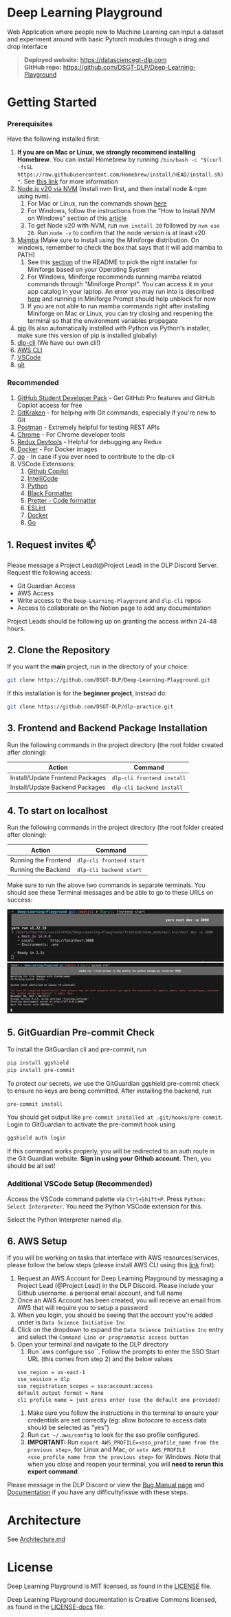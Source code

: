 # Deep Learning Playground

Web Application where people new to Machine Learning can input a dataset and experiment around with basic Pytorch modules through a drag and drop interface

> **Deployed website:** https://datasciencegt-dlp.com </br> **GitHub repo:** https://github.com/DSGT-DLP/Deep-Learning-Playground

# Getting Started

### Prerequisites

Have the following installed first:
1. **If you are on Mac or Linux, we strongly recommend installing Homebrew**. You can install Homebrew by running `/bin/bash -c "$(curl -fsSL https://raw.githubusercontent.com/Homebrew/install/HEAD/install.sh)"`. See [this link](https://brew.sh/) for more information
1. [Node.js v20 via NVM](https://github.com/nvm-sh/nvm#installing-and-updating) (Install nvm first, and then install node & npm using nvm).
   1. For Mac or Linux, run the commands shown [here](https://github.com/nvm-sh/nvm?tab=readme-ov-file#install--update-script)
   1. For Windows, follow the instructions from the "How to Install NVM on Windows" section of this [article](https://www.freecodecamp.org/news/node-version-manager-nvm-install-guide/)
   1. To get Node v20 with NVM, run `nvm install 20` followed by `nvm use 20`. Run `node -v` to confirm that the node version is at least v20
1. [Mamba](https://github.com/conda-forge/miniforge#miniforge) (Make sure to install using the Miniforge distribution. On windows, remember to check the box that says that it will add mamba to PATH)
   1. See this [section](https://github.com/conda-forge/miniforge?tab=readme-ov-file#download) of the README to pick the right installer for Miniforge based on your Operating System
   1. For Windows, Miniforge recommends running mamba related commands through "Miniforge Prompt". You can access it in your app catalog in your laptop. An error you may run into is described [here](https://github.com/conda-forge/miniforge/issues/549) and running in Miniforge Prompt should help unblock for now
   1. If you are not able to run mamba commands right after installing Miniforge on Mac or Linux, you can try closing and reopening the terminal so that the environment variables propagate
1. [pip](https://pip.pypa.io/en/stable/installation/) (Is also automatically installed with Python via Python's installer, make sure this version of pip is installed globally)
1. [dlp-cli](https://github.com/DSGT-DLP/dlp-cli#readme) (We have our own cli!)
1. [AWS CLI](https://docs.aws.amazon.com/cli/latest/userguide/getting-started-install.html#getting-started-install-instructions)
1. [VSCode](https://code.visualstudio.com/)
1. [git](https://git-scm.com/downloads)

### Recommended

1. [GitHub Student Developer Pack](https://education.github.com/pack) - Get GitHub Pro features and GitHub Copilot access for free
1. [GitKraken](https://help.gitkraken.com/gitkraken-client/how-to-install/) - for helping with Git commands, especially if you're new to Git
1. [Postman](https://www.postman.com/downloads/) - Extremely helpful for testing REST APIs
1. [Chrome](https://www.google.com/chrome/) - For Chrome developer tools
1. [Redux Devtools](https://chrome.google.com/webstore/detail/redux-devtools/lmhkpmbekcpmknklioeibfkpmmfibljd) - Helpful for debugging any Redux
1. [Docker](https://docs.docker.com/engine/install/) - For Docker images
1. [go](https://go.dev/doc/install) - In case if you ever need to contribute to the dlp-cli
1. VSCode Extensions:
   1. [Github Copilot](https://marketplace.visualstudio.com/items?itemName=GitHub.copilot)
   1. [IntelliCode](https://marketplace.visualstudio.com/items?itemName=VisualStudioExptTeam.vscodeintellicode)
   1. [Python](https://marketplace.visualstudio.com/items?itemName=ms-python.python)
   1. [Black Formatter](https://marketplace.visualstudio.com/items?itemName=ms-python.black-formatter)
   1. [Pretter - Code formatter](https://marketplace.visualstudio.com/items?itemName=esbenp.prettier-vscode)
   1. [ESLint](https://marketplace.visualstudio.com/items?itemName=dbaeumer.vscode-eslint)
   1. [Docker](https://marketplace.visualstudio.com/items?itemName=ms-azuretools.vscode-docker)
   1. [Go](https://marketplace.visualstudio.com/items?itemName=golang.Go)

## 1. Request invites :mailbox:
Please message a Project Lead(@Project Lead) in the DLP Discord Server. Request the following access:
* Git Guardian Access
* AWS Access
* Write access to the `Deep-Learning-Playground` and `dlp-cli` repos
* Access to collaborate on the Notion page to add any documentation

Project Leads should be following up on granting the access within 24-48 hours. 

## 2. Clone the Repository

If you want the **main** project, run in the directory of your choice:
```sh
git clone https://github.com/DSGT-DLP/Deep-Learning-Playground.git
```

If this installation is for the **beginner project**, instead do:
```sh
git clone https://github.com/DSGT-DLP/dlp-practice.git
```


## 3. Frontend and Backend Package Installation

Run the following commands in the project directory (the root folder created after cloning):

| Action                           | Command                    |
| -------------------------------- | -------------------------- |
| Install/Update Frontend Packages | `dlp-cli frontend install` |
| Install/Update Backend Packages  | `dlp-cli backend install`  |

## 4. To start on localhost

Run the following commands in the project directory (the root folder created after cloning):

| Action               | Command                  |
| -------------------- | ------------------------ |
| Running the Frontend | `dlp-cli frontend start` |
| Running the Backend  | `dlp-cli backend start`  |

Make sure to run the above two commands in separate terminals. You should see these Terminal messages and be able to go to these URLs on success:

![](.github/readme_images/frontend_start.png)
![](.github/readme_images/backend_start.png)

## 5. GitGuardian Pre-commit Check

To install the GitGuardian cli and pre-commit, run

```sh
pip install ggshield
pip install pre-commit
```

To protect our secrets, we use the GitGuardian ggshield pre-commit check to ensure no keys are being committed. After installing the backend, run

```sh
pre-commit install
```

You should get output like `pre-commit installed at .git/hooks/pre-commit`. Login to GitGuardian to activate the pre-commit hook using

```sh
ggshield auth login
```

If this command works properly, you will be redirected to an auth route in the Git Guardian website. **Sign in using your Github account**. Then, you should be all set!

### Additional VSCode Setup (Recommended)

Access the VSCode command palette via `Ctrl+Shift+P`. Press `Python: Select Interpreter`. You need the Python VSCode extension for this.

Select the Python Interpreter named `dlp`.

## 6. AWS Setup
If you will be working on tasks that interface with AWS resources/services, please follow the below steps (please install AWS CLI using this [link](https://docs.aws.amazon.com/cli/latest/userguide/getting-started-install.html) first):

1. Request an AWS Account for Deep Learning Playground by messaging a Project Lead (@Project Lead) in the DLP Discord. Please include your Github username. a personal email account, and full name
1. Once an AWS Account has been created, you will receive an email from AWS that will require you to setup a password
1. When you login, you should be seeing that the account you're added under is `Data Science Initiative Inc`
1. Click on the dropdown to expand the `Data Science Initiative Inc` entry and select the `Command Line or programmatic access button`
1. Open your terminal and navigate to the DLP directory
   1. Run `aws configure sso``. Follow the prompts to enter the SSO Start URL (this comes from step 2) and the below values
   ```
   sso_region = us-east-1
   sso_session = dlp
   sso_registration_scopes = sso:account:access
   default output format = None
   cli profile name = just press enter (use the default one provided)
   ````
   1. Make sure you follow the instructions in the terminal to ensure your credentials are set correctly (eg: allow botocore to access data should be selected as "yes")
   1. Run `cat ~/.aws/config` to look for the sso profile configured.
   1. **IMPORTANT:** Run `export AWS_PROFILE=<sso_profile_name from the previous step>`, for Linux and Mac, or `setx AWS_PROFILE <sso_profile_name from the previous step>` for Windows. Note that when you close and reopen your terminal, you will **need to rerun this export command**

Please message in the DLP Discord or view the [Bug Manual page](https://github.com/DSGT-DLP/Deep-Learning-Playground/wiki/Bug-Manual) and [Documentation](https://www.notion.so/General-011ddb00fda146048ec1beb2d18c8abc) if you have any difficulty/issue with these steps. 

# Architecture

See [Architecture.md](./.github/Architecture.md)

# License

Deep Learning Playground is MIT licensed, as found in the [LICENSE](./LICENSE) file.

Deep Learning Playground documentation is Creative Commons licensed, as found in the [LICENSE-docs](./.github/LICENSE-docs) file.
